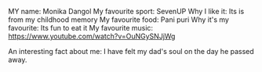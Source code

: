 MY name:                Monika Dangol
My favourite sport:     SevenUP
Why I like it:          Its is from my childhood memory
My favourite food:      Pani puri
Why it's my favourite:  Its fun to eat it
My favourite music:     https://www.youtube.com/watch?v=OuNGySNJjWg

An interesting fact about me:  I have felt my dad's soul on the day he passed away.